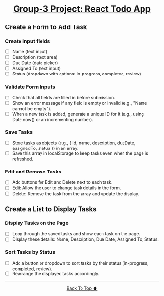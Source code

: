 # <p align="center"><a href="https://github.com/JordyToke/group3-todo-app" id="top">Group-3 Project: React Todo App </a></p>

## Create a Form to Add Task

### Create input fields

- [ ] Name (text input)
- [ ] Description (text area)
- [ ] Due Date (date picker)
- [ ] Assigned To (text input)
- [ ] Status (dropdown with options: in-progress, completed, review)

### Validate Form Inputs

- [ ] Check that all fields are filled in before submission.
- [ ] Show an error message if any field is empty or invalid (e.g., "Name cannot be empty").
- [ ] When a new task is added, generate a unique ID for it (e.g., using Date.now() or an incrementing number).

### Save Tasks

- [ ] Store tasks as objects (e.g., { id, name, description, dueDate, assignedTo, status }) in an array.
- [ ] Save this array in localStorage to keep tasks even when the page is refreshed.

### Edit and Remove Tasks

- [ ] Add buttons for Edit and Delete next to each task.
- [ ] Edit: Allow the user to change task details in the form.
- [ ] Delete: Remove the task from the array and update the display.

## Create a List to Display Tasks

### Display Tasks on the Page

- [ ] Loop through the saved tasks and show each task on the page.
- [ ] Display these details: Name, Description, Due Date, Assigned To, Status.

### Sort Tasks by Status

- [ ] Add a button or dropdown to sort tasks by their status (in-progress, completed, review).
- [ ] Rearrange the displayed tasks accordingly.

___

<p align="center"><a href="#top">Back To Top ⬆️</a></p>
